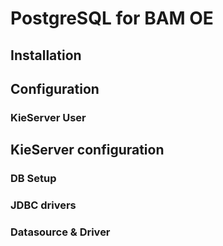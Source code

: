 # PostgreSQL for BAM OE

## Installation

## Configuration

### KieServer User

## KieServer configuration

### DB Setup

### JDBC drivers

### Datasource & Driver
